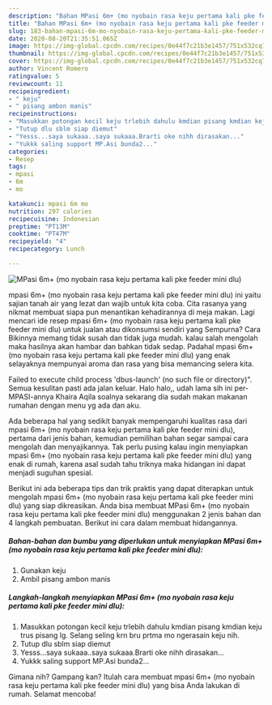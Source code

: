 ```yaml
---
description: "Bahan MPasi 6m+ (mo nyobain rasa keju pertama kali pke feeder mini dlu) | Resep Membuat MPasi 6m+ (mo nyobain rasa keju pertama kali pke feeder mini dlu) Yang Paling Enak"
title: "Bahan MPasi 6m+ (mo nyobain rasa keju pertama kali pke feeder mini dlu) | Resep Membuat MPasi 6m+ (mo nyobain rasa keju pertama kali pke feeder mini dlu) Yang Paling Enak"
slug: 183-bahan-mpasi-6m-mo-nyobain-rasa-keju-pertama-kali-pke-feeder-mini-dlu-resep-membuat-mpasi-6m-mo-nyobain-rasa-keju-pertama-kali-pke-feeder-mini-dlu-yang-paling-enak
date: 2020-08-20T21:35:51.065Z
image: https://img-global.cpcdn.com/recipes/0e44f7c21b3e1457/751x532cq70/mpasi-6m-mo-nyobain-rasa-keju-pertama-kali-pke-feeder-mini-dlu-foto-resep-utama.jpg
thumbnail: https://img-global.cpcdn.com/recipes/0e44f7c21b3e1457/751x532cq70/mpasi-6m-mo-nyobain-rasa-keju-pertama-kali-pke-feeder-mini-dlu-foto-resep-utama.jpg
cover: https://img-global.cpcdn.com/recipes/0e44f7c21b3e1457/751x532cq70/mpasi-6m-mo-nyobain-rasa-keju-pertama-kali-pke-feeder-mini-dlu-foto-resep-utama.jpg
author: Vincent Romero
ratingvalue: 5
reviewcount: 11
recipeingredient:
- " keju"
- " pisang ambon manis"
recipeinstructions:
- "Masukkan potongan kecil keju trlebih dahulu kmdian pisang kmdian keju trus pisang lg. Selang seling krn bru prtma mo ngerasain keju nih."
- "Tutup dlu sblm siap diemut"
- "Yesss...saya sukaaa..saya sukaaa.Brarti oke nihh dirasakan..."
- "Yukkk saling support MP.Asi bunda2..."
categories:
- Resep
tags:
- mpasi
- 6m
- mo

katakunci: mpasi 6m mo 
nutrition: 297 calories
recipecuisine: Indonesian
preptime: "PT13M"
cooktime: "PT47M"
recipeyield: "4"
recipecategory: Lunch

---
```



![MPasi 6m+ (mo nyobain rasa keju pertama kali pke feeder mini dlu)](https://img-global.cpcdn.com/recipes/0e44f7c21b3e1457/751x532cq70/mpasi-6m-mo-nyobain-rasa-keju-pertama-kali-pke-feeder-mini-dlu-foto-resep-utama.jpg)


mpasi 6m+ (mo nyobain rasa keju pertama kali pke feeder mini dlu) ini yaitu sajian tanah air yang lezat dan wajib untuk kita coba. Cita rasanya yang nikmat membuat siapa pun menantikan kehadirannya di meja makan.
Lagi mencari ide resep mpasi 6m+ (mo nyobain rasa keju pertama kali pke feeder mini dlu) untuk jualan atau dikonsumsi sendiri yang Sempurna? Cara Bikinnya memang tidak susah dan tidak juga mudah. kalau salah mengolah maka hasilnya akan hambar dan bahkan tidak sedap. Padahal mpasi 6m+ (mo nyobain rasa keju pertama kali pke feeder mini dlu) yang enak selayaknya mempunyai aroma dan rasa yang bisa memancing selera kita.

Failed to execute child process &#39;dbus-launch&#39; (no such file or directory)&#34;. Semua kesulitan pasti ada jalan keluar. Halo halo,, udah lama sih ini per-MPASI-annya Khaira Aqila soalnya sekarang dia sudah makan makanan rumahan dengan menu yg ada dan aku.

Ada beberapa hal yang sedikit banyak mempengaruhi kualitas rasa dari mpasi 6m+ (mo nyobain rasa keju pertama kali pke feeder mini dlu), pertama dari jenis bahan, kemudian pemilihan bahan segar sampai cara mengolah dan menyajikannya. Tak perlu pusing kalau ingin menyiapkan mpasi 6m+ (mo nyobain rasa keju pertama kali pke feeder mini dlu) yang enak di rumah, karena asal sudah tahu triknya maka hidangan ini dapat menjadi suguhan spesial.


Berikut ini ada beberapa tips dan trik praktis yang dapat diterapkan untuk mengolah mpasi 6m+ (mo nyobain rasa keju pertama kali pke feeder mini dlu) yang siap dikreasikan. Anda bisa membuat MPasi 6m+ (mo nyobain rasa keju pertama kali pke feeder mini dlu) menggunakan 2 jenis bahan dan 4 langkah pembuatan. Berikut ini cara dalam membuat hidangannya.

<!--inarticleads1-->

##### Bahan-bahan dan bumbu yang diperlukan untuk menyiapkan MPasi 6m+ (mo nyobain rasa keju pertama kali pke feeder mini dlu):

1. Gunakan  keju
1. Ambil  pisang ambon manis




<!--inarticleads2-->

##### Langkah-langkah menyiapkan MPasi 6m+ (mo nyobain rasa keju pertama kali pke feeder mini dlu):

1. Masukkan potongan kecil keju trlebih dahulu kmdian pisang kmdian keju trus pisang lg. Selang seling krn bru prtma mo ngerasain keju nih.
1. Tutup dlu sblm siap diemut
1. Yesss...saya sukaaa..saya sukaaa.Brarti oke nihh dirasakan...
1. Yukkk saling support MP.Asi bunda2...




Gimana nih? Gampang kan? Itulah cara membuat mpasi 6m+ (mo nyobain rasa keju pertama kali pke feeder mini dlu) yang bisa Anda lakukan di rumah. Selamat mencoba!
